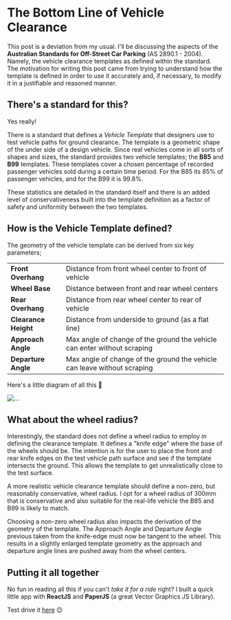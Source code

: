 # The Bottom Line of Vehicle Clearance

This post is a deviation from my usual. I'll be discussing the aspects of the **Australian Standards for Off-Street Car Parking** (AS 2890.1 - 2004). Namely, the vehicle clearance templates as defined within the standard. The motivation for writing this post came from trying to understand how the template is defined in order to use it accurately and, if necessary, to modify it in a justifiable and reasoned manner.

## There's a standard for this?

Yes really!

There is a standard that defines a *Vehicle Template* that designers use to test vehicle paths for ground clearance. The template is a geometric shape of the under side of a design vehicle. Since real vehicles come in all sorts of shapes and sizes, the standard provides two vehicle templates; the **B85** and **B99** templates. These templates cover a chosen percentage of recorded passenger vehicles sold during a certain time period. For the B85 its 85% of passenger vehicles, and for the B99 it is 99.8%.

These statistics are detailed in the standard itself and there is an added level of conservativeness built into the template definition as a factor of safety and uniformity between the two templates.

## How is the Vehicle Template defined?

The geometry of the vehicle template can be derived from six key parameters;

|      |      |
| ---- | ---- |
| **Front Overhang** | Distance from front wheel center to front of vehicle |
| **Wheel Base** | Distance between front and rear wheel centers |
| **Rear Overhang** | Distance from rear wheel center to rear of vehicle |
| **Clearance Height** | Distance from underside to ground (as a flat line) |
| **Approach Angle** | Max angle of change of the ground the vehicle can enter without scraping |
| **Departure Angle**| Max angle of change of the ground the vehicle can leave without scraping |

Here's a little diagram of all this 🙂

![...](https://firebasestorage.googleapis.com/v0/b/vivekr-2d3dc.appspot.com/o/vehicle-clearance-template.png?alt=media&token=7a6581ed-c833-4037-933a-23b62dd76781)

## What about the wheel radius?

Interestingly, the standard does not define a wheel radius to employ in defining the clearance template. It defines a "knife edge" where the base of the wheels should be. The intention is for the user to place the front and rear knife edges on the test vehicle path surface and see if the template intersects the ground. This allows the template to get unrealistically close to the test surface.

A more realistic vehicle clearance template should define a non-zero, but reasonably conservative, wheel radius. I opt for a wheel radius of 300mm that is conservative and also suitable for the real-life vehicle the B85 and B99 is likely to match.

Choosing a non-zero wheel radius also impacts the derivation of the geometry of the template. The Approach Angle and Departure Angle previous taken from the knife-edge must now be tangent to the wheel. This results in a slightly enlarged template geometry as the approach and departure angle lines are pushed away from the wheel centers.

## Putting it all together

No fun in reading all this if you can't *take it for a ride* right? I built a quick little app with **ReactJS** and **PaperJS** (a great Vector Graphics JS Library). 

Test drive it [here](https://vehicle-clearance.surge.sh) 😉